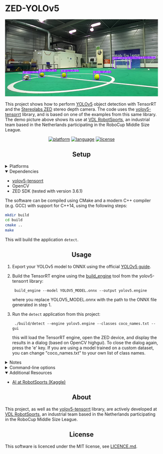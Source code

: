# ZED-YOLOv5

![](./docs/demo_robotsports.png)

This project shows how to perform [YOLOv5](https://github.com/ultralytics/yolov5) object detection with TensorRT and the [Stereolabs ZED](https://www.stereolabs.com/) stereo depth camera. The code uses the [yolov5-tensorrt](https://github.com/noahmr/yolov5-tensorrt/) library, and is based on one of the examples from this same library. The demo picture above shows its use at [VDL RobotSports](https://robotsports.nl), an industrial team based in the Netherlands participating in the RoboCup Middle Size League.

<div align="center">

[![platform](https://img.shields.io/badge/platform-linux%20%7C%20L4T-orange?style=for-the-badge)](https://github.com/noahmr/zed-yolov5#setup)
[![language](https://img.shields.io/badge/language-c++-blue?style=for-the-badge)](https://github.com/noahmr/zed-yolov5#usage)
[![license](https://img.shields.io/badge/license-MIT-green?style=for-the-badge)](LICENSE)
</div>

## <div align="center">Setup</div>

<details>
<summary>Platforms</summary>
  
- Modern Linux distros
- NVIDIA L4T (Jetson platform)
</details>
  
<details open>
<summary>Dependencies</summary>

- [yolov5-tensorrt](https://github.com/noahmr/yolov5-tensorrt/)
- OpenCV
- ZED SDK (tested with version 3.6.1)
  
</details>

The software can be compiled using CMake and a modern C++ compiler (e.g. GCC)
with support for C++14, using the following steps:

```bash
mkdir build
cd build
cmake ..
make
```
This will build the application ```detect```.
  
  

## <div align="center">Usage</div>

1. Export your YOLOv5 model to ONNX using the official [YOLOv5 guide](https://github.com/ultralytics/yolov5/issues/251).
2. Build the TensorRT engine using the [build_engine](https://github.com/noahmr/yolov5-tensorrt/blob/main/examples/builder/README.md) tool from the yolov5-tensorrt library:

        build_engine --model YOLOV5_MODEL.onnx --output yolov5.engine
   where you replace YOLOV5_MODEL.onnx with the path to the ONNX file generated in step 1.
  
3. Run the ```detect``` application from this project:  

        ./build/detect --engine yolov5.engine --classes coco_names.txt --gui
   this will load the TensorRT engine, open the ZED device, and display the results in a dialog (based on OpenCV highgui). To close the dialog again, press the 'e' key. If you are using a model trained on a custom dataset, you can change "coco_names.txt" to your own list of class names.

<details>
<summary>Notes</summary>
  
- It appears that since [this](https://github.com/ultralytics/yolov5/pull/5699) pull request, the export.py script in the official YOLOv5 repository can now also directly export
to a TensorRT engine, so you could try that instead of steps 1 and 2. However, this has not been tested.
- If you are running the application with an SVO, you might need to change the resolution in the code so that it matches the resolution at which the SVO was recorded. This is the line
  
        initParameters.camera_resolution = sl::RESOLUTION::HD720;
    in ```detect.cpp```
- Currently, only a C++ implementation is available. In the future, a Python implementation will be added as well
</details>

<details>
<summary>Command-line options</summary>
  
Basic usage:
```
./detect --engine ENGINE_PATH
```

Arguments:
- ```-h --help```: shows the help menu
- ```--engine```: [Mandatory] path to the TensorRT engine
- ```--classes```: [Optional] path to the file containing the class names
- ```--gui```: [Optional] Display the results using a GUI (requires OpenCV highgui)
- ```--svo```: [Optional] path to a ZED SVO file (to be used instead of a live sensor)
  
  
</details>

<details open>
<summary>Additional Resources</summary>
  
- [AI at RobotSports (Kaggle)](https://www.kaggle.com/charel/yolov5-1st-place-world-championships-robocup-2021)
</details>

## <div align="center">About</div>

This project, as well as the [yolov5-tensorrt](https://github.com/noahmr/yolov5-tensorrt/) library, are actively developed
at [VDL RobotSports](https://robotsports.nl), an industrial team based in the Netherlands participating in the
RoboCup Middle Size League.



## <div align="center">License</div>

This software is licenced under the MIT license, see [LICENCE.md](LICENCE.md).
